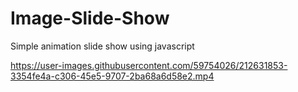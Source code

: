 # Image-Slide-Show
Simple animation slide show using javascript


https://user-images.githubusercontent.com/59754026/212631853-3354fe4a-c306-45e5-9707-2ba68a6d58e2.mp4

